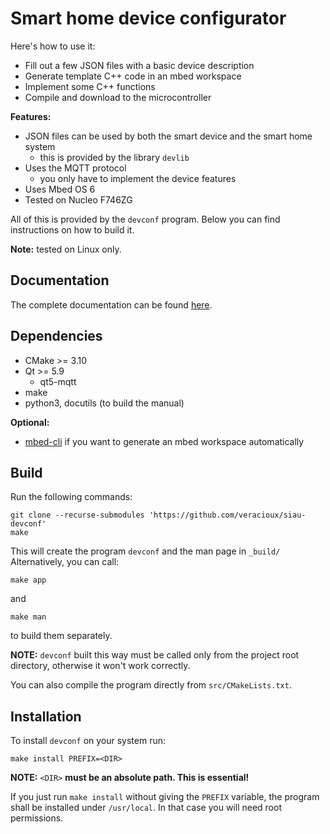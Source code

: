 # Smart home device configurator

Here's how to use it:

- Fill out a few JSON files with a basic device description
- Generate template C++ code in an mbed workspace
- Implement some C++ functions
- Compile and download to the microcontroller

**Features:**

- JSON files can be used by both the smart device and the smart home system
  - this is provided by the library `devlib`
- Uses the MQTT protocol
  - you only have to implement the device features
- Uses Mbed OS 6
- Tested on Nucleo F746ZG

All of this is provided by the `devconf` program. Below you can find
instructions on how to build it.

**Note:** tested on Linux only.

## Documentation

The complete documentation can be found [here](https://siau-devconf.rtfd.io).

## Dependencies

- CMake >= 3.10
- Qt >= 5.9
  - qt5-mqtt
- make
- python3, docutils (to build the manual)

**Optional:**

- [mbed-cli](https://pypi.org/project/mbed-cli/) if you want to generate an mbed workspace automatically

## Build

Run the following commands:

    git clone --recurse-submodules 'https://github.com/veracioux/siau-devconf'
    make

This will create the program `devconf` and the man page in `_build/`
Alternatively, you can call:

    make app

and

    make man

to build them separately.

**NOTE:** `devconf` built this way must be called only from the project root
directory, otherwise it won't work correctly.

You can also compile the program directly from `src/CMakeLists.txt`.

## Installation

To install `devconf` on your system run:

    make install PREFIX=<DIR>

**NOTE:** `<DIR>` **must be an absolute path. This is essential!**

If you just run `make install` without giving the `PREFIX` variable, the program
shall be installed under `/usr/local`. In that case you will need root
permissions.
